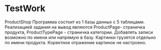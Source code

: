 # TestWork
ProductShop
Программа состоит из 1 базы данных с 5 таблицами. Реализацией задания  на вывод являются ProductPage- страничка продукта, ProductTypePage - страничка категории. Добавлять записи возможно по имени или напрямую в базу. Картинки грузятся отдельно по имени продукта. Коректное отражение картинок не настроено. 
